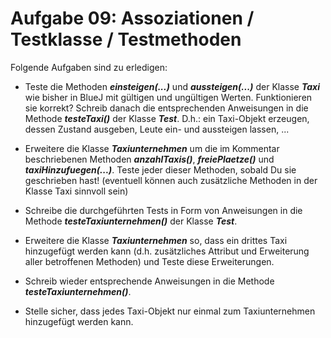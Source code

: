 # Aufgabe 09: Assoziationen / Testklasse / Testmethoden

Folgende Aufgaben sind zu erledigen:

- Teste die Methoden ***einsteigen(...)*** und ***aussteigen(...)*** der Klasse ***Taxi*** wie bisher in
BlueJ mit gültigen und ungültigen Werten. Funktionieren sie korrekt?
Schreib danach die entsprechenden Anweisungen in die Methode ***testeTaxi()*** der
Klasse ***Test***.
D.h.: ein Taxi-Objekt erzeugen, dessen Zustand ausgeben, Leute ein- und aussteigen
lassen, ...

- Erweitere die Klasse ***Taxiunternehmen*** um die im Kommentar beschriebenen
Methoden ***anzahlTaxis()***, ***freiePlaetze()*** und ***taxiHinzufuegen(...)***.
Teste jeder dieser Methoden, sobald Du sie geschrieben hast!
(eventuell können auch zusätzliche Methoden in der Klasse Taxi sinnvoll sein)

- Schreibe die durchgeführten Tests in Form von Anweisungen in die Methode
***testeTaxiunternehmen()*** der Klasse ***Test***.

- Erweitere die Klasse ***Taxiunternehmen*** so, dass ein drittes Taxi hinzugefügt werden
kann (d.h. zusätzliches Attribut und Erweiterung aller betroffenen Methoden) und
Teste diese Erweiterungen.

- Schreib wieder entsprechende Anweisungen in die Methode
***testeTaxiunternehmen()***.

- Stelle sicher, dass jedes Taxi-Objekt nur einmal zum Taxiunternehmen hinzugefügt
werden kann.
